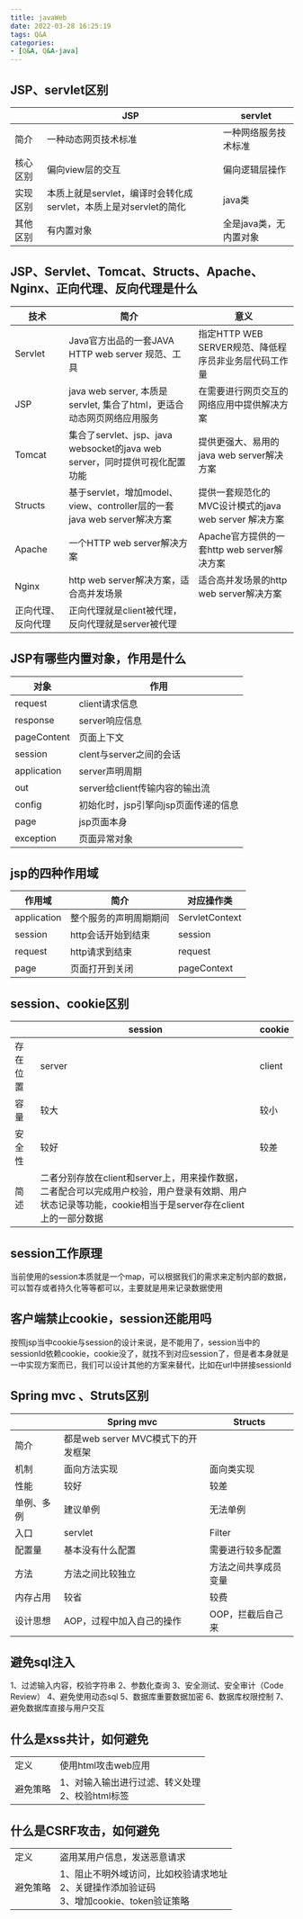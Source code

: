 ```yaml
---
title: javaWeb
date: 2022-03-28 16:25:19
tags: Q&A
categories:
- [Q&A, Q&A-java]
---
```


## JSP、servlet区别
||JSP|servlet|
|---|---|---|
|简介|一种动态网页技术标准|一种网络服务技术标准|
|核心区别|偏向view层的交互|偏向逻辑层操作|
|实现区别|本质上就是servlet，编译时会转化成servlet，本质上是对servlet的简化|java类|
|其他区别|有内置对象|全是java类，无内置对象|

## JSP、Servlet、Tomcat、Structs、Apache、Nginx、正向代理、反向代理是什么
|技术|简介|意义|
|---|---|---|
|Servlet|Java官方出品的一套JAVA HTTP web server 规范、工具|指定HTTP WEB SERVER规范、降低程序员非业务层代码工作量|
|JSP|java web server, 本质是servlet, 集合了html，更适合动态网页网络应用服务|在需要进行网页交互的网络应用中提供解决方案|
|Tomcat|集合了servlet、jsp、java websocket的java web server，同时提供可视化配置功能|提供更强大、易用的java web server解决方案|
|Structs|基于servlet，增加model、view、controller层的一套java web server解决方案|提供一套规范化的MVC设计模式的java web server 解决方案|
|Apache|一个HTTP web server解决方案|Apache官方提供的一套http web server解决方案|
|Nginx|http web server解决方案，适合高并发场景|适合高并发场景的http web server解决方案|
|正向代理、反向代理|正向代理就是client被代理，反向代理就是server被代理|

## JSP有哪些内置对象，作用是什么
|对象|作用|
|---|---|
|request|client请求信息|
|response|server响应信息|
|pageContent|页面上下文|
|session|clent与server之间的会话|
|application|server声明周期|
|out|server给client传输内容的输出流|
|config|初始化时，jsp引擎向jsp页面传递的信息|
|page|jsp页面本身|
|exception|页面异常对象|

## jsp的四种作用域
|作用域|简介|对应操作类|
|---|---|---|
|application|整个服务的声明周期期间|ServletContext|
|session|http会话开始到结束|session|
|request|http请求到结束|request|
|page|页面打开到关闭|pageContext|

## session、cookie区别
||session|cookie|
|---|---|---|
|存在位置|server|client|
|容量|较大|较小|
|安全性|较好|较差|
|简述|二者分别存放在client和server上，用来操作数据，二者配合可以完成用户校验，用户登录有效期、用户状态记录等功能，cookie相当于是server存在client上的一部分数据|

## session工作原理
当前使用的session本质就是一个map，可以根据我们的需求来定制内部的数据，可以暂存或者持久化等等都可以，主要就是用来记录数据使用

## 客户端禁止cookie，session还能用吗
按照jsp当中cookie与session的设计来说，是不能用了，session当中的sessionId依赖cookie，cookie没了，就找不到对应session了，但是者本身就是一中实现方案而已，我们可以设计其他的方案来替代，比如在url中拼接sessionId

## Spring mvc 、Struts区别
||Spring mvc|Structs|
|---|---|---|
|简介|都是web server MVC模式下的开发框架|
|机制|面向方法实现|面向类实现|
|性能|较好|较差|
|单例、多例|建议单例|无法单例|
|入口|servlet|Filter|
|配置量|基本没有什么配置|需要进行较多配置|
|方法|方法之间比较独立|方法之间共享成员变量|
|内存占用|较省|较费|
|设计思想|AOP，过程中加入自己的操作|OOP，拦截后自己来|

## 避免sql注入
1、过滤输入内容，校验字符串
2、参数化查询
3、安全测试、安全审计（Code Review）
4、避免使用动态sql
5、数据库重要数据加密
6、数据库权限控制
7、避免数据库直接与用户交互

## 什么是xss共计，如何避免
|||
|---|---|
|定义|使用html攻击web应用|
|避免策略|1、对输入输出进行过滤、转义处理<br/>2、校验html标签|

## 什么是CSRF攻击，如何避免
|||
|---|---|
|定义|盗用某用户信息，发送恶意请求|
|避免策略|1、阻止不明外域访问，比如校验请求地址<br/>2、关键操作添加验证码<br/>3、增加cookie、token验证策略|
